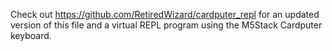 Check out https://github.com/RetiredWizard/cardputer_repl for an updated version of this file and a virtual REPL program using the M5Stack Cardputer keyboard.
